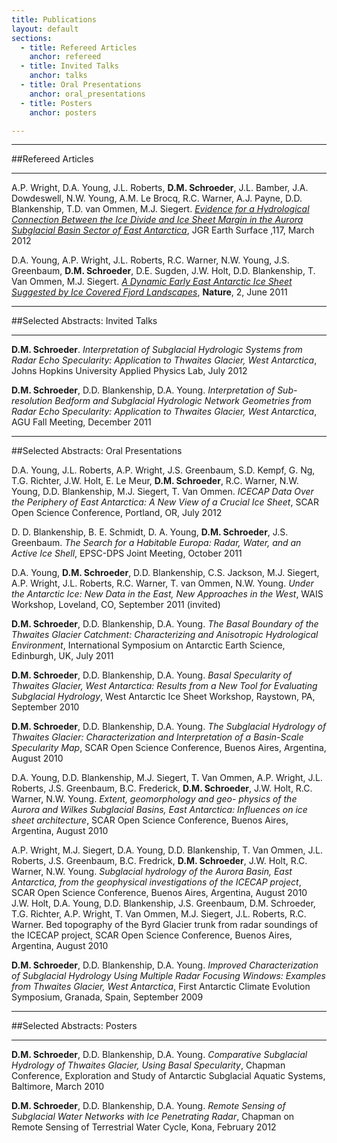 ```yaml
---
title: Publications
layout: default
sections: 
  - title: Refereed Articles
    anchor: refereed
  - title: Invited Talks
    anchor: talks
  - title: Oral Presentations
    anchor: oral_presentations
  - title: Posters
    anchor: posters

---
```


---

<a name="refereed"></a>

##Refereed Articles

---

A.P. Wright, D.A. Young, J.L. Roberts, **D.M. Schroeder**, J.L. Bamber, J.A. Dowdeswell, N.W. Young, A.M. Le Brocq, R.C. Warner, A.J. Payne, D.D. Blankenship, T.D. van Ommen, M.J. Siegert. [*Evidence for a Hydrological Connection Between the Ice Divide and Ice Sheet Margin in the Aurora Subglacial Basin Sector of East Antarctica*](http://www.agu.org/pubs/crossref/2012/2011JF002066.shtml), JGR Earth Surface ,117, March 2012

	
D.A. Young, A.P. Wright, J.L. Roberts, R.C. Warner, N.W. Young, J.S. Greenbaum, **D.M. Schroeder**, D.E. Sugden, J.W. Holt, D.D. Blankenship, T. Van Ommen, M.J. Siegert. [*A Dynamic Early East Antarctic Ice Sheet Suggested by Ice Covered Fjord Landscapes*](http://www.nature.com/nature/journal/v474/n7349/abs/nature10114.html), **Nature**, 2, June 2011


---

<a name="talks"></a>

##Selected Abstracts: Invited Talks

---

**D.M. Schroeder**. *Interpretation of Subglacial Hydrologic Systems from Radar Echo Specularity: Application to Thwaites Glacier, West Antarctica*, Johns Hopkins University Applied Physics Lab, July 2012

**D.M. Schroeder**, D.D. Blankenship, D.A. Young. *Interpretation of Sub-resolution Bedform and Subglacial Hydrologic Network Geometries from Radar Echo Specularity: Application to Thwaites Glacier, West Antarctica*, AGU Fall Meeting, December 2011

---

<a name="oral_presentations"></a>

##Selected Abstracts: Oral Presentations

D.A. Young, J.L. Roberts, A.P. Wright, J.S. Greenbaum, S.D. Kempf, G. Ng, T.G. Richter, J.W. Holt, E. Le Meur, **D.M. Schroeder**, R.C. Warner, N.W. Young, D.D. Blankenship, M.J. Siegert, T. Van Ommen. *ICECAP Data Over the Periphery of East Antarctica: A New View of a Crucial Ice Sheet*, SCAR Open Science Conference, Portland, OR, July 2012

D. D. Blankenship, B. E. Schmidt, D. A. Young, **D.M. Schroeder**, J.S. Greenbaum. *The Search for a Habitable Europa: Radar, Water, and an Active Ice Shell*, EPSC-DPS Joint Meeting, October 2011

D.A. Young, **D.M. Schroeder**, D.D. Blankenship, C.S. Jackson, M.J. Siegert, A.P. Wright, J.L. Roberts, R.C. Warner, T. van Ommen, N.W. Young. *Under the Antarctic Ice: New Data in the East, New Approaches in the West*, WAIS Workshop, Loveland, CO, September 2011 (invited)


**D.M. Schroeder**, D.D. Blankenship, D.A. Young. *The Basal Boundary of the Thwaites Glacier Catchment: Characterizing and Anisotropic Hydrological Environment*, International Symposium on Antarctic Earth Science, Edinburgh, UK, July 2011

**D.M. Schroeder**, D.D. Blankenship, D.A. Young. *Basal Specularity of Thwaites Glacier, West Antarctica: Results from a New Tool for Evaluating Subglacial Hydrology*, West Antarctic Ice Sheet Workshop, Raystown, PA, September 2010

**D.M. Schroeder**, D.D. Blankenship, D.A. Young. *The Subglacial Hydrology of Thwaites Glacier: Characterization and Interpretation of a Basin-Scale Specularity Map*, SCAR Open Science Conference, Buenos Aires, Argentina, August 2010

D.A. Young, D.D. Blankenship, M.J. Siegert, T. Van Ommen, A.P. Wright, J.L. Roberts, J.S. Greenbaum, B.C. Frederick, **D.M. Schroeder**, J.W. Holt, R.C. Warner, N.W. Young. *Extent, geomorphology and geo- physics of the Aurora and Wilkes Subglacial Basins, East Antarctica: Influences on ice sheet architecture*, SCAR Open Science Conference, Buenos Aires, Argentina, August 2010

A.P. Wright, M.J. Siegert, D.A. Young, D.D. Blankenship, T. Van Ommen, J.L. Roberts, J.S. Greenbaum, B.C. Fredrick, **D.M. Schroeder**, J.W. Holt, R.C. Warner, N.W. Young. *Subglacial hydrology of the Aurora Basin, East Antarctica, from the geophysical investigations of the ICECAP project*, SCAR Open Science Conference, Buenos Aires, Argentina, August 2010
J.W. Holt, D.A. Young, D.D. Blankenship, J.S. Greenbaum, D.M. Schroeder, T.G. Richter, A.P. Wright, T. Van Ommen, M.J. Siegert, J.L. Roberts, R.C. Warner. Bed topography of the Byrd Glacier trunk from radar soundings of the ICECAP project, SCAR Open Science Conference, Buenos Aires, Argentina, August 2010

**D.M. Schroeder**, D.D. Blankenship, D.A. Young. *Improved Characterization of Subglacial Hydrology Using Multiple Radar Focusing Windows: Examples from Thwaites Glacier, West Antarctica*, First Antarctic Climate Evolution Symposium, Granada, Spain, September 2009

---

<a name="posters"></a>

##Selected Abstracts: Posters

---

**D.M. Schroeder**, D.D. Blankenship, D.A. Young. *Comparative Subglacial Hydrology of Thwaites Glacier, Using Basal Specularity*, Chapman Conference, Exploration and Study of Antarctic Subglacial Aquatic Systems, Baltimore, March 2010

**D.M. Schroeder**, D.D. Blankenship, D.A. Young. *Remote Sensing of Subglacial Water Networks with Ice Penetrating Radar*, Chapman on Remote Sensing of Terrestrial Water Cycle, Kona, February 2012
